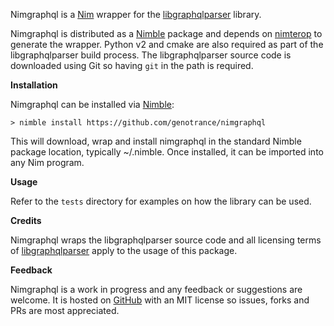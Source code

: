Nimgraphql is a [Nim](https://nim-lang.org/) wrapper for the [libgraphqlparser](https://github.com/graphql/libgraphqlparser) library.

Nimgraphql is distributed as a [Nimble](https://github.com/nim-lang/nimble) package and depends on [nimterop](https://github.com/nimterop/nimterop) to generate the wrapper. Python v2 and cmake are also required as part of the libgraphqlparser build process. The libgraphqlparser source code is downloaded using Git so having ```git``` in the path is required.

__Installation__

Nimgraphql can be installed via [Nimble](https://github.com/nim-lang/nimble):

```
> nimble install https://github.com/genotrance/nimgraphql
```

This will download, wrap and install nimgraphql in the standard Nimble package location, typically ~/.nimble. Once installed, it can be imported into any Nim program.

__Usage__

Refer to the ```tests``` directory for examples on how the library can be used.

__Credits__

Nimgraphql wraps the libgraphqlparser source code and all licensing terms of [libgraphqlparser](https://github.com/graphql/libgraphqlparser/blob/master/LICENSE) apply to the usage of this package.

__Feedback__

Nimgraphql is a work in progress and any feedback or suggestions are welcome. It is hosted on [GitHub](https://github.com/genotrance/nimgraphql) with an MIT license so issues, forks and PRs are most appreciated.
